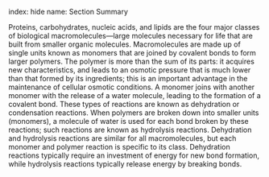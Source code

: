 index: hide
name: Section Summary

Proteins, carbohydrates, nucleic acids, and lipids are the four major classes of biological macromolecules—large molecules necessary for life that are built from smaller organic molecules. Macromolecules are made up of single units known as monomers that are joined by covalent bonds to form larger polymers. The polymer is more than the sum of its parts: it acquires new characteristics, and leads to an osmotic pressure that is much lower than that formed by its ingredients; this is an important advantage in the maintenance of cellular osmotic conditions. A monomer joins with another monomer with the release of a water molecule, leading to the formation of a covalent bond. These types of reactions are known as dehydration or condensation reactions. When polymers are broken down into smaller units (monomers), a molecule of water is used for each bond broken by these reactions; such reactions are known as hydrolysis reactions. Dehydration and hydrolysis reactions are similar for all macromolecules, but each monomer and polymer reaction is specific to its class. Dehydration reactions typically require an investment of energy for new bond formation, while hydrolysis reactions typically release energy by breaking bonds.

